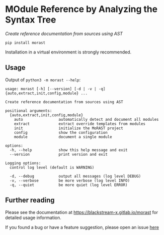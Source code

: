 # MOdule Reference by Analyzing the Syntax Tree

_Create reference documentation from sources using AST_

```
pip install morast
```

Installation in a virtual environment is strongly recommended.


## Usage

Output of `python3 -m morast --help`:

```
usage: morast [-h] [--version] [-d | -v | -q] {auto,extract,init,config,module} ...

Create reference documentation from sources using AST

positional arguments:
  {auto,extract,init,config,module}
    auto                automatically detect and document all modules
    extract             extract override templates from modules
    init                initialize the MoRAST project
    config              show the configuration
    module              document a single module

options:
  -h, --help            show this help message and exit
  --version             print version and exit

Logging options:
  control log level (default is WARNING)

  -d, --debug           output all messages (log level DEBUG)
  -v, --verbose         be more verbose (log level INFO)
  -q, --quiet           be more quiet (log level ERROR)
```


## Further reading

Please see the documentation at <https://blackstream-x.gitlab.io/morast>
for detailed usage information.

If you found a bug or have a feature suggestion,
please open an issue [here](https://gitlab.com/blackstream-x/morast/-/issues)

